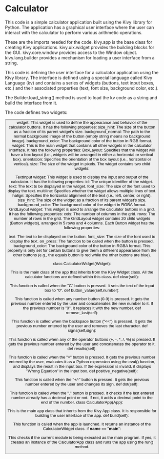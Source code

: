 # Calculator

This code is a simple calculator application built using the Kivy library for Python. The application has a graphical user interface where the user can interact with the calculator to perform various arithmetic operations.

These are the imports needed for the code. kivy.app is the base class for creating Kivy applications. kivy.uix.widget provides the building blocks for the GUI. kivy.core.window provides access to the Window object. kivy.lang.builder provides a mechanism for loading a user interface from a string.

This code is defining the user interface for a calculator application using the Kivy library. The interface is defined using a special language called Kivy Language (kv) and contains a series of widgets (buttons, text input boxes, etc.) and their associated properties (text, font size, background color, etc.).

The Builder.load_string() method is used to load the kv code as a string and build the interface from it.

The code defines two widgets:

<Button> widget: This widget is used to define the appearance and behavior of the calculator buttons. It has the following properties:
size_hint: The size of the button as a fraction of its parent widget's size.
background_normal: The path to the normal background image of the button (empty string means no background image).
background_color: The background color of the button in RGB format.
<CalculatorWidget> widget: This is the main widget that contains all other widgets in the calculator interface. It has the following properties:
BoxLayout: Specifies that the widget will have a box layout (i.e., widgets will be arranged in either a horizontal or vertical box).
orientation: Specifies the orientation of the box layout (i.e., horizontal or vertical).
size: The size of the widget in pixels.
The <CalculatorWidget> widget contains two child widgets:

TextInput widget: This widget is used to display the input and output of the calculator. It has the following properties:
id: The unique identifier of the widget.
text: The text to be displayed in the widget.
font_size: The size of the font used to display the text.
multiline: Specifies whether the widget allows multiple lines of text.
halign: Specifies the horizontal alignment of the text (i.e., left, center, or right).
size_hint: The size of the widget as a fraction of its parent widget's size.
background_color: The background color of the widget in RGBA format.
GridLayout widget: This widget is used to arrange the calculator buttons in a grid. It has the following properties:
cols: The number of columns in the grid.
rows: The number of rows in the grid.
The GridLayout widget contains 20 child widgets (Button widgets), arranged in 5 rows and 4 columns. Each Button widget has the following properties:

text: The text to be displayed on the button.
font_size: The size of the font used to display the text.
on_press: The function to be called when the button is pressed.
background_color: The background color of the button in RGBA format. This property is only set for certain buttons to give them a different appearance from the other buttons (e.g., the equals button is red while the other buttons are blue).
  
  class CalculatorWidget(Widget):

This is the main class of the app that inherits from the Kivy Widget class.
All the calculator functions are defined within this class.
def clear(self):

This function is called when the "C" button is pressed.
It sets the text of the input box to "0".
def button_value(self,number):

This function is called when any number button (0-9) is pressed.
It gets the previous number entered by the user and concatenates the new number to it.
If the previous number is "0", it replaces it with the new number.
def remove_last(self):

This function is called when the backspace button ("<<") is pressed.
It gets the previous number entered by the user and removes the last character.
def signs(self,sign):

This function is called when any of the operator buttons (+, -, *, /, %) is pressed.
It gets the previous number entered by the user and concatenates the operator to it.
def results(self):

This function is called when the "=" button is pressed.
It gets the previous number entered by the user, evaluates it as a Python expression using the eval() function, and displays the result in the input box.
If the expression is invalid, it displays "Wrong Equation" in the input box.
def positive_negative(self):

This function is called when the "+/-" button is pressed.
It gets the previous number entered by the user and changes its sign.
def dot(self):

This function is called when the "." button is pressed.
It checks if the last entered number already has a decimal point or not.
If not, it adds a decimal point to the end of the number.
class CalculatorApp(App):

This is the main app class that inherits from the Kivy App class.
It is responsible for building the user interface of the app.
def build(self):

This function is called when the app is launched.
It returns an instance of the CalculatorWidget class.
if __name__ == "__main__":

This checks if the current module is being executed as the main program.
If yes, it creates an instance of the CalculatorApp class and runs the app using the run() method.
